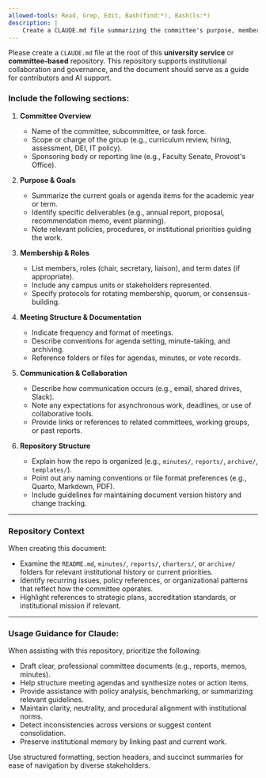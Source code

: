 ```yaml
---
allowed-tools: Read, Grep, Edit, Bash(find:*), Bash(ls:*)
description: |
    Create a CLAUDE.md file summarizing the committee's purpose, membership, meeting structure, and repository organization.
--- 
```


Please create a `CLAUDE.md` file at the root of this **university service** or **committee-based** repository. This repository supports institutional collaboration and governance, and the document should serve as a guide for contributors and AI support.

### Include the following sections:

1. **Committee Overview**
   - Name of the committee, subcommittee, or task force.
   - Scope or charge of the group (e.g., curriculum review, hiring, assessment, DEI, IT policy).
   - Sponsoring body or reporting line (e.g., Faculty Senate, Provost's Office).

2. **Purpose & Goals**
   - Summarize the current goals or agenda items for the academic year or term.
   - Identify specific deliverables (e.g., annual report, proposal, recommendation memo, event planning).
   - Note relevant policies, procedures, or institutional priorities guiding the work.

3. **Membership & Roles**
   - List members, roles (chair, secretary, liaison), and term dates (if appropriate).
   - Include any campus units or stakeholders represented.
   - Specify protocols for rotating membership, quorum, or consensus-building.

4. **Meeting Structure & Documentation**
   - Indicate frequency and format of meetings.
   - Describe conventions for agenda setting, minute-taking, and archiving.
   - Reference folders or files for agendas, minutes, or vote records.

5. **Communication & Collaboration**
   - Describe how communication occurs (e.g., email, shared drives, Slack).
   - Note any expectations for asynchronous work, deadlines, or use of collaborative tools.
   - Provide links or references to related committees, working groups, or past reports.

6. **Repository Structure**
   - Explain how the repo is organized (e.g., `minutes/`, `reports/`, `archive/`, `templates/`).
   - Point out any naming conventions or file format preferences (e.g., Quarto, Markdown, PDF).
   - Include guidelines for maintaining document version history and change tracking.

---

### Repository Context

When creating this document:

- Examine the `README.md`, `minutes/`, `reports/`, `charters/`, or `archive/` folders for relevant institutional history or current priorities.
- Identify recurring issues, policy references, or organizational patterns that reflect how the committee operates.
- Highlight references to strategic plans, accreditation standards, or institutional mission if relevant.

---

### Usage Guidance for Claude:

When assisting with this repository, prioritize the following:

- Draft clear, professional committee documents (e.g., reports, memos, minutes).
- Help structure meeting agendas and synthesize notes or action items.
- Provide assistance with policy analysis, benchmarking, or summarizing relevant guidelines.
- Maintain clarity, neutrality, and procedural alignment with institutional norms.
- Detect inconsistencies across versions or suggest content consolidation.
- Preserve institutional memory by linking past and current work.

Use structured formatting, section headers, and succinct summaries for ease of navigation by diverse stakeholders.
